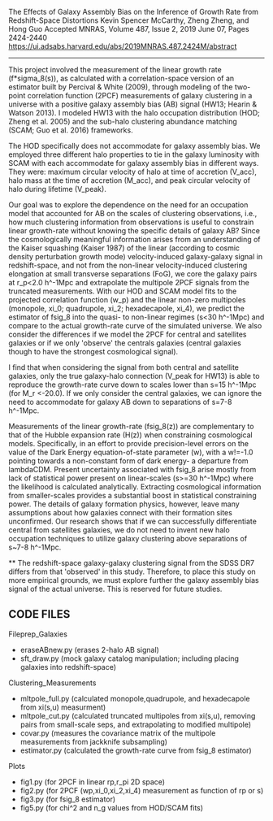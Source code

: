 The Effects of Galaxy Assembly Bias on the Inference of Growth Rate from Redshift-Space Distortions
Kevin Spencer McCarthy, Zheng Zheng, and Hong Guo
Accepted MNRAS, Volume 487, Issue 2, 2019 June 07, Pages 2424-2440
https://ui.adsabs.harvard.edu/abs/2019MNRAS.487.2424M/abstract

----------------------------------------------------------------------------

This project involved the measurement of the linear growth rate (f*sigma_8(s)), as calculated with a correlation-space version of an estimator built by Percival & White (2009), through modeling of the two-point correlation function (2PCF) measurements of galaxy clustering in a universe with a positive galaxy assembly bias (AB) signal (HW13; Hearin & Watson 2013). I modeled HW13 with the halo occupation distribution (HOD; Zheng et al. 2005) and the sub-halo clustering abundance matching (SCAM; Guo et al. 2016) frameworks.

The HOD specifically does not accommodate for galaxy assembly bias. We employed three different halo properties to tie in the galaxy luminosity with SCAM with each accommodate for galaxy assembly bias in different ways. They were: maximum circular velocity of halo at time of accretion (V_acc), halo mass at the time of accretion (M_acc), and peak circular velocity of halo during lifetime (V_peak).

Our goal was to explore the dependence on the need for an occupation model that accounted for AB on the scales of clustering observations, i.e., how much clustering information from observations is useful to constrain linear growth-rate without knowing the specific details of galaxy AB? Since the cosmologically meaningful information arises from an understanding of the Kaiser squashing (Kaiser 1987) of the linear (according to cosmic density perturbation growth mode) velocity-induced galaxy-galaxy signal in redshift-space, and not from the non-linear velocity-induced clustering elongation at small transverse separations (FoG), we core the galaxy pairs at r_p<2.0 h^-1Mpc and extrapolate the multipole 2PCF signals from the truncated measurements. With our HOD and SCAM model fits to the projected correlation function (w_p) and the linear non-zero multipoles (monopole, xi_0; quadrupole, xi_2; hexadecapole, xi_4), we predict the estimator of fsig_8 into the quasi- to non-linear regimes (s<30 h^-1Mpc) and compare to the actual growth-rate curve of the simulated universe. We also consider the differences if we model the 2PCF for central and satellites galaxies or if we only 'observe' the centrals galaxies (central galaxies though to have the strongest cosmological signal).

I find that when considering the signal from both central and satellite galaxies, only the true galaxy-halo connection (V_peak for HW13) is able to reproduce the growth-rate curve down to scales lower than s=15 h^-1Mpc (for M_r <-20.0). If we only consider the central galaxies, we can ignore the need to accommodate for galaxy AB down to separations of s=7-8 h^-1Mpc. 

Measurements of the linear growth-rate (fsig_8(z)) are complementary to that of the Hubble expansion rate (H(z)) when constraining cosmological models. Specifically, in an effort to provide precision-level errors on the value of the Dark Energy equation-of-state parameter (w), with a w!=-1.0 pointing towards a non-constant form of dark energy- a departure from lambdaCDM. Present uncertainty associated with fsig_8 arise mostly from lack of statistical power present on linear-scales (s>=30 h^-1Mpc) where the likelihood is calculated analytically. Extracting cosmological information from smaller-scales provides a substantial boost in statistical constraining power. The details of galaxy formation physics, however, leave many assumptions about how galaxies connect with their formation sites unconfirmed. Our research shows that if we can successfully differentiate central from satellites galaxies, we do not need to invent new halo occupation techniques to utilize galaxy clustering above separations of s~7-8 h^-1Mpc.

** The redshift-space galaxy-galaxy clustering signal from the SDSS DR7 differs from that 'observed' in this study. Therefore, to place this study on more empirical grounds, we must explore further the galaxy assembly bias signal of the actual universe. This is reserved for future studies.


CODE FILES
-----------------------------------------------------------
Fileprep_Galaxies
- eraseABnew.py (erases 2-halo AB signal)
- sft_draw.py (mock galaxy catalog manipulation; including placing galaxies into redshift-space) 

Clustering_Measurements
- mltpole_full.py (calculated monopole,quadrupole, and hexadecapole from xi(s,u) measurment)
- mltpole_cut.py (calculated truncated multipoles from xi(s,u), removing pairs from small-scale seps, and extrapolating to modified multipole)
- covar.py (measures the covariance matrix of the multipole measurements from jackknife subsampling)
- estimator.py (calculated the growth-rate curve from fsig_8 estimator)

Plots
- fig1.py (for 2PCF in linear rp,r_pi 2D space)
- fig2.py (for 2PCF (wp,xi_0,xi_2,xi_4) measurement as function of rp or s)
- fig3.py (for fsig_8 estimator)
- fig5.py (for chi^2 and n_g values from HOD/SCAM fits)
 


